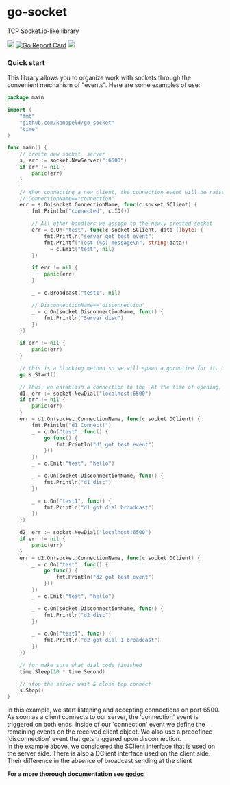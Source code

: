 # go-socket

TCP Socket.io-like library

[![](https://img.shields.io/badge/godoc-reference-5272B4.svg)](https://godoc.org/github.com/kanopeld/go-socket)
[![Go Report Card](https://goreportcard.com/badge/github.com/kanopeld/go-socket)](https://goreportcard.com/report/github.com/kanopeld/go-socket)
![](https://github.com/kanopeld/go-socket/workflows/ci/badge.svg)

### Quick start

This library allows you to organize work with sockets through the convenient mechanism of "events". Here are some examples of use:

```go
package main

import (
	"fmt"
	"github.com/kanopeld/go-socket"
	"time"
)

func main() {
	// create new socket  server
	s, err := socket.NewServer(":6500")
	if err != nil {
		panic(err)
	}

	// When connecting a new client, the connection event will be raised, therefore for this to work, such a handler must be defined
	// ConnectionName=="connection"
	err = s.On(socket.ConnectionName, func(c socket.SClient) {
		fmt.Println("connected", c.ID())

		// All other handlers we assign to the newly created socket
		err = c.On("test", func(c socket.SClient, data []byte) {
			fmt.Println("server got test event")
			fmt.Printf("Test (%s) message\n", string(data))
			_ = c.Emit("test", nil)
		})

		if err != nil {
			panic(err)
		}

		_ = c.Broadcast("test1", nil)

		// DisconnectionName=="disconnection"
		_ = c.On(socket.DisconnectionName, func() {
			fmt.Println("Server disc")
		})
	})

	if err != nil {
		panic(err)
	}

	// this is a blocking method so we will spawn a goroutine for it. Use s.Stop() to stop the server
	go s.Start()

	// Thus, we establish a connection to the  At the time of opening, the server receives a message and a connection event is called on it
	d1, err := socket.NewDial("localhost:6500")
	if err != nil {
		panic(err)
	}
	err = d1.On(socket.ConnectionName, func(c socket.DClient) {
		fmt.Println("d1 Connect!")
		_ = c.On("test", func() {
			go func() {
				fmt.Println("d1 got test event")
			}()
		})
		_ = c.Emit("test", "hello")

		_ = c.On(socket.DisconnectionName, func() {
			fmt.Println("d1 disc")
		})

		_ = c.On("test1", func() {
			fmt.Println("d1 got dial broadcast")
		})
	})

	d2, err := socket.NewDial("localhost:6500")
	if err != nil {
		panic(err)
	}
	err = d2.On(socket.ConnectionName, func(c socket.DClient) {
		_ = c.On("test", func() {
			go func() {
				fmt.Println("d2 got test event")
			}()
		})
		_ = c.Emit("test", "hello")

		_ = c.On(socket.DisconnectionName, func() {
			fmt.Println("d2 disc")
		})

		_ = c.On("test1", func() {
			fmt.Println("d2 got dial 1 broadcast")
		})
	})

	// for make sure what dial code finished
	time.Sleep(10 * time.Second)

	// stop the server wait & close tcp connect
	s.Stop()
}
```

In this example, we start listening and accepting connections on port 6500. As soon as a client connects to our server, the 'connection' event is triggered on both ends. Inside of our 'connection' event we define the remaining events on the received client object. We also use a predefined 'disconnection' event that gets triggered upon disconnection.\
In the example above, we considered the SClient interface that is used on the server side. There is also a DClient interface used on the client side. Their difference in the absence of broadcast sending at the client

**For a more thorough documentation see [godoc](https://godoc.org/github.com/kanopeld/go-socket)**
